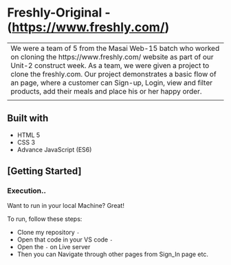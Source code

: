 # Freshly-Original - (https://www.freshly.com/)

<table>
<tr>
<td>
We were a team of 5 from the Masai Web-15 batch who worked on cloning the https://www.freshly.com/ website as part of our Unit-2 construct week. As a team, we were given a project to clone the freshly.com. Our project demonstrates a basic flow of an page, where a customer can Sign-up, Login, view and filter products, add their meals and place his or her happy order.
  </td>
</tr>
<tr>
<td>

  </td>
</tr>
</table>

## Built with 

- HTML 5
- CSS 3
- Advance JavaScript (ES6)

## [Getting Started]

### Execution..
Want to run in your local Machine? Great!

To run, follow these steps:

- Clone my repository `-`
- Open that code in your VS code `-`
- Open the `-` on Live server
- Then you can Navigate through other pages from Sign_In page etc.

